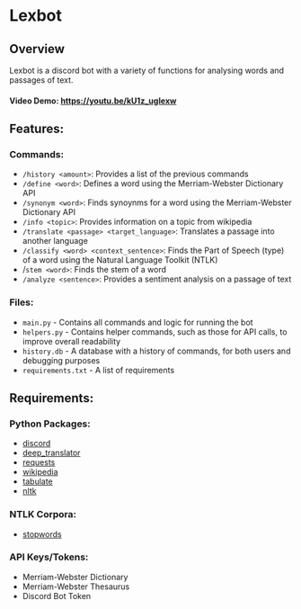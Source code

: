# Lexbot

## Overview
Lexbot is a discord bot with a variety of functions for analysing words and passages of text.


<ALREADY WRITTEN SUMMARY>
  
#### Video Demo: https://youtu.be/kU1z_ugIexw

## Features:

### Commands:
- `/history <amount>`: Provides a list of the previous commands
- `/define <word>`: Defines a word using the Merriam-Webster Dictionary API
- `/synonym <word>`: Finds synoynms for a word using the Merriam-Webster Dictionary API
- `/info <topic>`: Provides information on a topic from wikipedia
- `/translate <passage> <target_language>`: Translates a passage into another language
- `/classify <word> <context_sentence>`: Finds the Part of Speech (type) of a word using the Natural Language Toolkit (NTLK)
- /`stem <word>`: Finds the stem of a word
- `/analyze <sentence>`: Provides a sentiment analysis on a passage of text

### Files:
- `main.py` - Contains all commands and logic for running the bot
- `helpers.py` - Contains helper commands, such as those for API calls, to improve overall readability
- `history.db` - A database with a history of commands, for both users and debugging purposes
- `requirements.txt` - A list of requirements


## Requirements:

### Python Packages:

- [discord](https://pypi.org/project/discord.py/)  
- [deep_translator](https://pypi.org/project/deep-translator/)  
- [requests](https://pypi.org/project/requests/)  
- [wikipedia](https://pypi.org/project/wikipedia/)
- [tabulate](https://pypi.org/project/tabulate/)
- [nltk](https://pypi.org/project/nltk/)

### NTLK Corpora:

- [stopwords](https://www.nltk.org/data.html)

### API Keys/Tokens:

- Merriam-Webster Dictionary
- Merriam-Webster Thesaurus
- Discord Bot Token